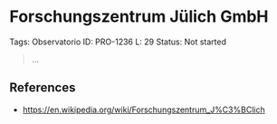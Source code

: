 # Forschungszentrum Jülich GmbH

Tags: Observatorio
ID: PRO-1236
L: 29
Status: Not started

> …
> 

## References

- https://en.wikipedia.org/wiki/Forschungszentrum_J%C3%BClich
